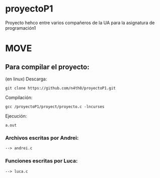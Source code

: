 # proyectoP1
Proyecto hehco entre varios compañeros de la UA para la asignatura de programación1

# MOVE


## Para compilar el proyecto:
(en linux)
Descarga:

    git clone https://github.com/n4th0/proyectoP1.git 
Compilación:

    gcc /proyectoP1/proyect/proyecto.c -lncurses 
Ejecución:

    a.out


### Archivos escritas por Andrei:
    --> andrei.c

### Funciones escritas por Luca:
    --> luca.c
